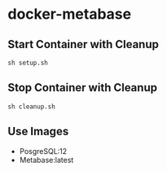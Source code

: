 # docker-metabase

## Start Container with Cleanup

```
sh setup.sh
```

## Stop Container with Cleanup

```
sh cleanup.sh
```

## Use Images

* PosgreSQL:12
* Metabase:latest